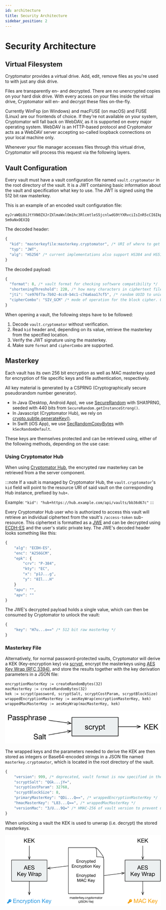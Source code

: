 ```yaml
---
id: architecture
title: Security Architecture
sidebar_position: 2
---
```


# Security Architecture

## Virtual Filesystem

Cryptomator provides a virtual drive. Add, edit, remove files as you're used to with just any disk drive.

Files are transparently en- and decrypted.
There are no unencrypted copies on your hard disk drive.
With every access on your files inside the virtual drive, Cryptomator will en- and decrypt these files on-the-fly.

Currently WinFsp (on Windows) and macFUSE (on macOS) and FUSE (Linux) are our frontends of choice.
If they're not available on your system, Cryptomator will fall back on WebDAV, as it is supported on every major operating system.
WebDAV is an HTTP-based protocol and Cryptomator acts as a WebDAV server accepting so-called loopback connections on your local machine only.

Whenever your file manager accesses files through this virtual drive, Cryptomator will process this request via the following layers.

## Vault Configuration

Every vault must have a vault configuration file named `vault.cryptomator` in the root directory of the vault.
It is a JWT containing basic information about the vault and specification what key to use.
The JWT is signed using the 512 bit raw masterkey.

This is an example of an encoded vault configuration file:

```
eyJraWQiOiJtYXN0ZXJrZXlmaWxlOm1hc3RlcmtleS5jcnlwdG9tYXRvciIsInR5cCI6IkpXVCIsImFsZyI6IkhTMjU2In0.eyJmb3JtYXQiOjgsInNob3J0ZW5pbmdUaHJlc2hvbGQiOjIyMCwianRpIjoiY2U5NzZmN2EtN2I5Mi00Y2MwLWI0YzEtYzc0YTZhYTE3Y2Y1IiwiY2lwaGVyQ29tYm8iOiJTSVZfQ1RSTUFDIn0.IJlu4dHb3fqB2fAk9lf8G8zyEXc7OLB-5m9aNxOEXIQ
```

The decoded header:

```js
{
  "kid": "masterkeyfile:masterkey.cryptomator", /* URI of where to get the key */
  "typ": "JWT",
  "alg": "HS256" /* current implementations also support HS384 and HS512 */
}
```

The decoded payload:

```js
{
  "format": 8, /* vault format for checking software compatibility */
  "shorteningThreshold": 220, /* how many characters in ciphertext filenames before shortening */
  "jti": "ce976f7a-7b92-4cc0-b4c1-c74a6aa17cf5", /* random UUID to uniquely identify the vault */
  "cipherCombo": "SIV_GCM" /* mode of operation for the block cipher. Other possible values are "SIV_CTRMAC" */
}
```

When opening a vault, the following steps have to be followed:

1. Decode `vault.cryptomator` without verification.
2. Read `kid` header and, depending on its value, retrieve the masterkey from the specified location.
3. Verify the JWT signature using the masterkey.
4. Make sure `format` and `cipherCombo` are supported.

## Masterkey

Each vault has its own 256 bit encryption as well as MAC masterkey used for encryption of file specific keys and file authentication, respectively.

All key material is generated by a CSPRNG (Cryptographically secure pseudorandom number generator).

* In Java (Desktop, Android App), we use [SecureRandom](https://docs.oracle.com/javase/8/docs/api/java/security/SecureRandom.html) with SHA1PRNG, seeded with 440 bits from `SecureRandom.getInstanceStrong()`.
* In Javascript (Cryptomator Hub), we rely on [crypto.subtle.generateKey()](https://developer.mozilla.org/en-US/docs/Web/API/SubtleCrypto/generateKey).
* In Swift (iOS App), we use [SecRandomCopyBytes](https://developer.apple.com/documentation/security/1399291-secrandomcopybytes) with `kSecRandomDefault`.

These keys are themselves protected and can be retrieved using, either of the following methods, depending on the use case:

### Using Cryptomator Hub

When using [Cryptomator Hub](../hub/access-vault), the encrypted raw masterkey can be retrieved from a the server component.

:::note
If a vault is managed by Cryptomator Hub, the `vault.cryptomator`'s `kid` field will point to the resource URI of said vault on the corresponding Hub instance, prefixed by `hub+`.

Example: `"kid": "hub+https://hub.example.com/api/vaults/bb36d67c"`
:::

Every Cryptomator Hub user who is authorized to access this vault will retrieve an individual ciphertext from the vault's `/access-token` sub-resource.
This ciphertext is formatted as a [JWE](https://tools.ietf.org/html/rfc7516) and can be decrypted using [ECDH-ES](https://datatracker.ietf.org/doc/html/rfc7518#section-4.6) and the user's static private key.
The JWE's decoded header looks something like this:

```js
{
    "alg": "ECDH-ES",
    "enc": "A256GCM",
    "epk": {
        "crv": "P-384",
        "kty": "EC",
        "x": "p1J...g",
        "y": "8Il...H"
    }
    "apu": "",
    "apv": ""
}
```

The JWE's decrypted payload holds a single value, which can then be consumed by Cryptomator to unlock the vault:

```js
{
    "key": "H7u...o==" /* 512 bit raw masterkey */
}
```

### Masterkey File

Alternatively, for normal password-protected vaults, Cryptomator will derive a KEK (Key-encryption key) via [scrypt](https://tools.ietf.org/html/rfc7914), encrypt the masterkeys using [AES Key Wrap (RFC 3394)](https://tools.ietf.org/html/rfc3394), and store the results together with the key derivation parameters in a JSON file:

```
encryptionMasterKey := createRandomBytes(32)
macMasterKey := createRandomBytes(32)
kek := scrypt(password, scryptSalt, scryptCostParam, scryptBlockSize)
wrappedEncryptionMasterKey := aesKeyWrap(encryptionMasterKey, kek)
wrappedMacMasterKey := aesKeyWrap(macMasterKey, kek)
```

![KEK Derivation](../../static/img/security/key-derivation@2x.png)

The wrapped keys and the parameters needed to derive the KEK are then stored as integers or Base64-encoded strings in a JSON file named `masterkey.cryptomator`, which is located in the root directory of the vault.

```js
{
    "version": 999, /* deprecated, vault format is now specified in the vault configuration */
    "scryptSalt": "QGk...jY=",
    "scryptCostParam": 32768,
    "scryptBlockSize": 8,
    "primaryMasterKey": "QDi...Q==", /* wrappedEncryptionMasterKey */
    "hmacMasterKey": "L83...Q==", /* wrappedMacMasterKey */
    "versionMac": "3/U...9Q=" /* HMAC-256 of vault version to prevent undetected downgrade attacks */
}
```

When unlocking a vault the KEK is used to unwrap (i.e. decrypt) the stored masterkeys.

![Masterkey Decryption](../../static/img/security/masterkey-decryption@2x.png)
